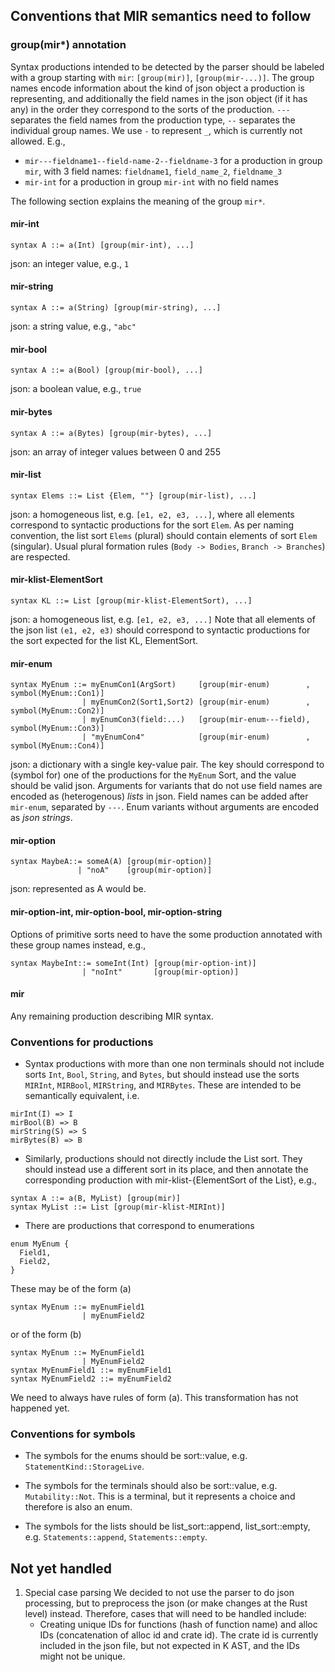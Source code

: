 ## Conventions that MIR semantics need to follow

### group(mir*) annotation
Syntax productions intended to be detected by the parser should be labeled with a group starting with `mir`: `[group(mir)]`, `[group(mir-...)]`. The group names encode information about the kind of json object a production is representing, and additionally the field names in the json object (if it has any) in the order they correspond to the sorts of the production. `---` separates the field names from the production type, `--` separates the individual group names. We use `-` to represent `_`, which is currently not allowed. E.g.,
- `mir---fieldname1--field-name-2--fieldname-3` for a production in group `mir`, with 3 field names: `fieldname1`, `field_name_2`, `fieldname_3`
- `mir-int` for a production in group `mir-int` with no field names

The following section explains the meaning of the group `mir*`.

#### mir-int
```
syntax A ::= a(Int) [group(mir-int), ...]
```
json: an integer value, e.g., `1`

#### mir-string
```
syntax A ::= a(String) [group(mir-string), ...]
```
json: a string value, e.g., `"abc"`

#### mir-bool
```
syntax A ::= a(Bool) [group(mir-bool), ...]
```
json: a boolean value, e.g., `true`

#### mir-bytes
```
syntax A ::= a(Bytes) [group(mir-bytes), ...]
```
json: an array of integer values between 0 and 255

#### mir-list
```
syntax Elems ::= List {Elem, ""} [group(mir-list), ...]
```
json: a homogeneous list, e.g. `[e1, e2, e3, ...]`, where all elements correspond to syntactic productions for the sort `Elem`.
As per naming convention, the list sort `Elems` (plural) should contain elements of sort `Elem` (singular). Usual plural formation rules (`Body -> Bodies`, `Branch -> Branches`) are respected.

#### mir-klist-ElementSort
```
syntax KL ::= List [group(mir-klist-ElementSort), ...]
```
json: a homogeneous list, e.g. `[e1, e2, e3, ...]`
Note that all elements of the json list `(e1, e2, e3)` should correspond to syntactic productions for the sort expected for the list KL, ElementSort.

#### mir-enum
```
syntax MyEnum ::= myEnumCon1(ArgSort)     [group(mir-enum)        , symbol(MyEnum::Con1)]
                | myEnumCon2(Sort1,Sort2) [group(mir-enum)        , symbol(MyEnum::Con2)]
                | myEnumCon3(field:...)   [group(mir-enum---field), symbol(MyEnum::Con3)]
                | "myEnumCon4"            [group(mir-enum)        , symbol(MyEnum::Con4)]
```
json: a dictionary with a single key-value pair.
The key should correspond to (symbol for) one of the productions for the `MyEnum` Sort, and the value should be valid json.
Arguments for variants that do not use field names are encoded as (heterogenous) _lists_ in json.
Field names can be added after `mir-enum`, separated by `---`.
Enum variants without arguments are encoded as _json strings_.

#### mir-option
```
syntax MaybeA::= someA(A) [group(mir-option)]
               | "noA"    [group(mir-option)]
```
json: represented as A would be.

#### mir-option-int, mir-option-bool, mir-option-string
Options of primitive sorts need to have the some production annotated with these group names instead, e.g.,
```
syntax MaybeInt::= someInt(Int) [group(mir-option-int)]
                | "noInt"       [group(mir-option)]
```

#### mir
Any remaining production describing MIR syntax.


### Conventions for productions
- Syntax productions with more than one non terminals should not include sorts `Int`, `Bool`, `String`, and `Bytes`, but should instead use the sorts `MIRInt`, `MIRBool`, `MIRString`, and `MIRBytes`. These are intended to be semantically equivalent, i.e.
```
mirInt(I) => I
mirBool(B) => B
mirString(S) => S
mirBytes(B) => B
```

- Similarly, productions should not directly include the List sort. They should instead use a different sort in its place, and then annotate the corresponding production with mir-klist-{ElementSort of the List}, e.g.,
```
syntax A ::= a(B, MyList) [group(mir)]
syntax MyList ::= List [group(mir-klist-MIRInt)]
```

- There are productions that correspond to enumerations

```
enum MyEnum {
  Field1,
  Field2,
}
```

These may be of the form (a)
```
syntax MyEnum ::= myEnumField1
                | myEnumField2
```
or of the form (b)
```
syntax MyEnum ::= MyEnumField1
                | MyEnumField2
syntax MyEnumField1 ::= myEnumField1
syntax MyEnumField2 ::= myEnumField2
```
We need to always have rules of form (a). This transformation has not happened yet.

### Conventions for symbols
- The symbols for the enums should be sort::value, e.g. `StatementKind::StorageLive`.

- The symbols for the terminals should also be sort::value, e.g. `Mutability::Not`. This is a terminal, but it represents a choice and therefore is also an enum.

- The symbols for the lists should  be list_sort::append, list_sort::empty, e.g. `Statements::append`, `Statements::empty`.

## Not yet handled
1. Special case parsing
We decided to not use the parser to do json processing, but to preprocess the json (or make changes at the Rust level) instead. Therefore, cases that will need to be handled include:
   - Creating unique IDs for functions (hash of function name) and alloc IDs (concatenation of alloc id and crate id). The crate id is currently included in the json file, but not expected in K AST, and the IDs might not be unique.
